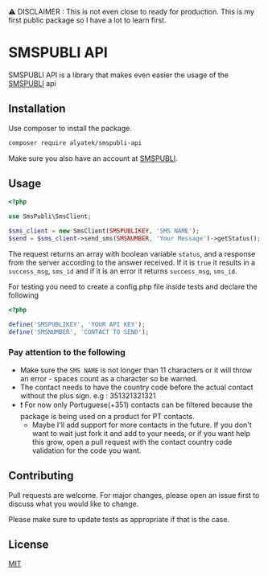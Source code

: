 ⚠ DISCLAIMER : This is not even close to ready for production. This is my first public package so I have a lot to learn first.

# SMSPUBLI API

SMSPUBLI API is a library that makes even easier the usage of the [SMSPUBLI](https://www.smspubli.com/) api

## Installation

Use composer to install the package.

```bash
composer require alyatek/smspubli-api
```

Make sure you also have an account at [SMSPUBLI](https://www.smspubli.com/).

## Usage

```php
<?php

use SmsPubli\SmsClient;

$sms_client = new SmsClient(SMSPUBLIKEY, 'SMS NAME');
$send = $sms_client->send_sms(SMSNUMBER, 'Your Message')->getStatus();

```

The request returns an array with boolean variable `status`, and a response from the server according to the answer received.
If it is `true` it results in a `success_msg`, `sms_id` and if it is an error it returns `success_msg`, `sms_id`.


For testing you need to create a config.php file inside tests and declare the following
```php
<?php

define('SMSPUBLIKEY', 'YOUR API KEY');
define('SMSNUMBER', 'CONTACT TO SEND');

```

### Pay attention to the following
- Make sure the `SMS NAME` is not longer than 11 characters or it will throw an error - spaces count as a character so be warned.
- The contact needs to have the country code before the actual contact without the plus sign. e.g : 351321321321
- ❗ For now only Portuguese(+351) contacts can be filtered because the package is being used on a product for PT contacts. 
  - Maybe I'll add support for more contacts in the future. If you don't want to wait just fork it and add to your needs, or if you want help this grow, open a pull request with the contact country code validation for the code you want.

## Contributing
Pull requests are welcome. For major changes, please open an issue first to discuss what you would like to change.

Please make sure to update tests as appropriate if that is the case.

## License
[MIT](https://choosealicense.com/licenses/mit/)

